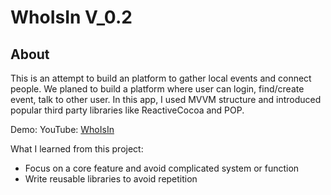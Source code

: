 # WhoIsIn V_0.2

## About

This is an attempt to build an platform to gather local events and connect people. We planed to build a platform where user can login, find/create event, talk to other user. In this app, I used MVVM structure and introduced popular third party libraries like ReactiveCocoa and POP.

Demo:
  YouTube: [WhoIsIn](https://github.com/yinanfang/WhoIsIn)

What I learned from this project:
  - Focus on a core feature and avoid complicated system or function
  - Write reusable libraries to avoid repetition
